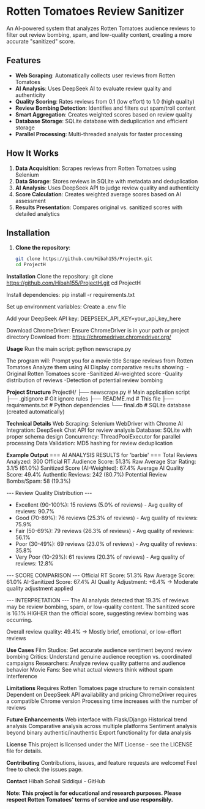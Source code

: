 # Rotten Tomatoes Review Sanitizer

An AI-powered system that analyzes Rotten Tomatoes audience reviews to filter out review bombing, spam, and low-quality content, creating a more accurate "sanitized" score.

## Features

- **Web Scraping**: Automatically collects user reviews from Rotten Tomatoes
- **AI Analysis**: Uses DeepSeek AI to evaluate review quality and authenticity
- **Quality Scoring**: Rates reviews from 0.1 (low effort) to 1.0 (high quality)
- **Review Bombing Detection**: Identifies and filters out spam/troll content
- **Smart Aggregation**: Creates weighted scores based on review quality
- **Database Storage**: SQLite database with deduplication and efficient storage
- **Parallel Processing**: Multi-threaded analysis for faster processing

## How It Works

1. **Data Acquisition**: Scrapes reviews from Rotten Tomatoes using Selenium
2. **Data Storage**: Stores reviews in SQLite with metadata and deduplication
3. **AI Analysis**: Uses DeepSeek API to judge review quality and authenticity
4. **Score Calculation**: Creates weighted average scores based on AI assessment
5. **Results Presentation**: Compares original vs. sanitized scores with detailed analytics

## Installation

1. **Clone the repository**:
   ```bash
   git clone https://github.com/Hibah155/ProjectH.git
   cd ProjectH

**Installation**
Clone the repository:
git clone https://github.com/Hibah155/ProjectH.git
cd ProjectH

Install dependencies:
pip install -r requirements.txt

Set up environment variables:
Create a .env file

Add your DeepSeek API key:
DEEPSEEK_API_KEY=your_api_key_here

Download ChromeDriver:
Ensure ChromeDriver is in your path or project directory
Download from: https://chromedriver.chromedriver.org/

**Usage**
Run the main script:
python newscrape.py

The program will:
Prompt you for a movie title
Scrape reviews from Rotten Tomatoes
Analyze them using AI
Display comparative results showing:
  -Original Rotten Tomatoes score
  -Sanitized AI-weighted score
  -Quality distribution of reviews
  -Detection of potential review bombing

**Project Structure**
ProjectH/
├── newscrape.py          # Main application script
├── .gitignore           # Git ignore rules
├── README.md            # This file
├── requirements.txt     # Python dependencies
└── final.db            # SQLite database (created automatically)

**Technical Details**
Web Scraping: Selenium WebDriver with Chrome
AI Integration: DeepSeek Chat API for review analysis
Database: SQLite with proper schema design
Concurrency: ThreadPoolExecutor for parallel processing
Data Validation: MD5 hashing for review deduplication

**Example Output**
=== AI ANALYSIS RESULTS for 'barbie' ===
Total Reviews Analyzed: 300
Official RT Audience Score: 51.3%
Raw Average Star Rating: 3.1/5 (61.0%)
Sanitized Score (AI-Weighted): 67.4%
Average AI Quality Score: 49.4%
Authentic Reviews: 242 (80.7%)
Potential Review Bombs/Spam: 58 (19.3%)

--- Review Quality Distribution ---
  - Excellent (90-100%): 15 reviews (5.0% of reviews) - Avg quality of reviews: 90.7%
  - Good (70-89%): 76 reviews (25.3% of reviews) - Avg quality of reviews: 75.9%
  - Fair (50-69%): 79 reviews (26.3% of reviews) - Avg quality of reviews: 56.1%
  - Poor (30-49%): 69 reviews (23.0% of reviews) - Avg quality of reviews: 35.8%
  - Very Poor (10-29%): 61 reviews (20.3% of reviews) - Avg quality of reviews: 12.8%

--- SCORE COMPARISON ---
Official RT Score:            51.3%
Raw Average Score:            61.0%
AI-Sanitized Score:           67.4%
AI Quality Adjustment:         +6.4%
→ Moderate quality adjustment applied

--- INTERPRETATION ---
The AI analysis detected that 19.3% of reviews may be review bombing, spam, or low-quality content.
The sanitized score is 16.1% HIGHER than the official score, suggesting review bombing was occurring.

Overall review quality: 49.4%
→ Mostly brief, emotional, or low-effort reviews

**Use Cases**
Film Studios: Get accurate audience sentiment beyond review bombing
Critics: Understand genuine audience reception vs. coordinated campaigns
Researchers: Analyze review quality patterns and audience behavior
Movie Fans: See what actual viewers think without spam interference

**Limitations**
Requires Rotten Tomatoes page structure to remain consistent
Dependent on DeepSeek API availability and pricing
ChromeDriver requires a compatible Chrome version
Processing time increases with the number of reviews

**Future Enhancements**
Web interface with Flask/Django
Historical trend analysis
Comparative analysis across multiple platforms
Sentiment analysis beyond binary authentic/inauthentic
Export functionality for data analysis

**License**
This project is licensed under the MIT License - see the LICENSE file for details.

**Contributing**
Contributions, issues, and feature requests are welcome! Feel free to check the issues page.

**Contact**
Hibah Sohail Siddiqui - GitHub

**Note: This project is for educational and research purposes. Please respect Rotten Tomatoes' terms of service and use responsibly.**

